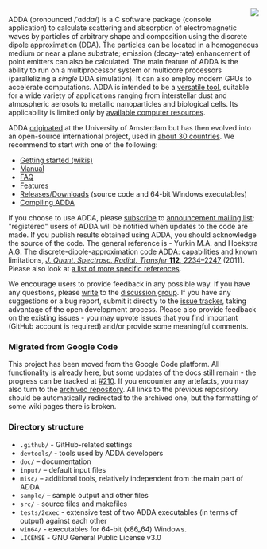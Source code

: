 <img src='https://raw.githubusercontent.com/wiki/adda-team/adda/img/adda.svg?sanitize=true' align='right'>

ADDA (pronounced /ˈɑddɑ/) is a C software package (console application) to calculate scattering and absorption of electromagnetic waves by particles of arbitrary shape and composition using the discrete dipole approximation (DDA). The particles can be located in a homogeneous medium or near a plane substrate; emission (decay-rate) enhancement of point emitters can also be calculated. The main feature of ADDA is the ability to run on a multiprocessor system or multicore processors (parallelizing a _single_ DDA simulation). It can also employ modern GPUs to accelerate computations. ADDA is intended to be a [versatile tool](https://github.com/adda-team/adda/wiki/Features), suitable for a wide variety of applications ranging from interstellar dust and atmospheric aerosols to metallic nanoparticles and biological cells. Its applicability is limited only by [available computer resources](https://github.com/adda-team/adda/wiki/LargestSimulations).

ADDA [originated](https://github.com/adda-team/adda/wiki/EarlyHistory) at the University of Amsterdam but has then evolved into an open-source international project, used in [about 30 countries](https://github.com/adda-team/adda/wiki/Publications). We recommend to start with one of the following:
* [Getting started (wikis)](https://github.com/adda-team/adda/wiki)
* [Manual](doc/manual.pdf)
* [FAQ](https://github.com/adda-team/adda/wiki/FAQ)
* [Features](https://github.com/adda-team/adda/wiki/Features)
* [Releases/Downloads](https://github.com/adda-team/adda/releases) (source code and 64-bit Windows executables)
* [Compiling ADDA](https://github.com/adda-team/adda/wiki/CompilingADDA)

If you choose to use ADDA, please [subscribe](mailto:adda-announce+subscribe@googlegroups.com) to [announcement mailing list](http://groups.google.com/group/adda-announce); "registered" users of ADDA will be notified when updates to the code are made. If you publish results obtained using ADDA, you should acknowledge the source of the code. The general reference is - Yurkin M.A. and Hoekstra A.G. The discrete-dipole-approximation code ADDA: capabilities and known limitations, [_J. Quant. Spectrosc. Radiat. Transfer_ **112**, 2234–2247](http://doi.org/10.1016/j.jqsrt.2011.01.031) (2011).
Please also look at [a list of more specific references](https://github.com/adda-team/adda/wiki/References).

We encourage users to provide feedback in any possible way. If you have any questions, please [write](mailto:adda-discuss@googlegroups.com) to the [discussion group](http://groups.google.com/group/adda-discuss). If you have any suggestions or a bug report, submit it directly to the [issue tracker](https://github.com/adda-team/adda/issues), taking advantage of the open development process. Please also provide feedback on the existing issues - you may upvote issues that you find important (GitHub account is required) and/or provide some meaningful comments.

### Migrated from Google Code

This project has been moved from the Google Code platform. All functionality is already here, but some updates of the docs still remain - the progress can be tracked at [#210](https://github.com/adda-team/adda/issues/210). If you encounter any artefacts, you may also turn to the [archived repository](https://code.google.com/archive/p/a-dda). All links to the previous repository should be automatically redirected to the archived one, but the formatting of some wiki pages there is broken.

### Directory structure

* `.github/` - GitHub-related settings
* `devtools/` - tools used by ADDA developers
* `doc/` – documentation
* `input/` – default input files
* `misc/` – additional tools, relatively independent from the main part of ADDA
* `sample/` – sample output and other files
* `src/` - source files and makefiles
* `tests/2exec` - extensive test of two ADDA executables (in terms of output) against each other
* `win64/` - executables for 64-bit (x86\_64) Windows.
* `LICENSE` - GNU General Public License v3.0